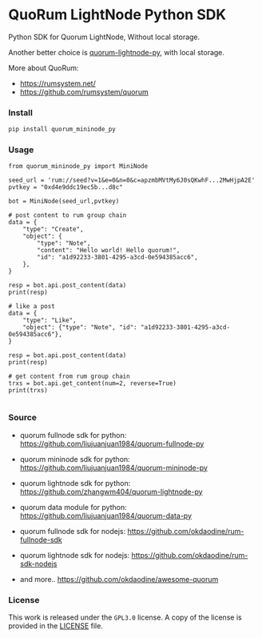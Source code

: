 # QuoRum LightNode Python SDK

Python SDK for Quorum LightNode, Without local storage.

Another better choice is [quorum-lightnode-py](https://github.com/zhangwm404/quorum-lightnode-py), with local storage.

More about QuoRum:

- https://rumsystem.net/
- https://github.com/rumsystem/quorum

### Install

```sh
pip install quorum_mininode_py
```

### Usage

```python3
from quorum_mininode_py import MiniNode

seed_url = 'rum://seed?v=1&e=0&n=0&c=apzmbMVtMy6J0sQKwhF...2MwHjpA2E'
pvtkey = "0xd4e9ddc19ec5b...d8c"

bot = MiniNode(seed_url,pvtkey)

# post content to rum group chain
data = {
    "type": "Create",
    "object": {
        "type": "Note",
        "content": "Hello world! Hello quorum!",
        "id": "a1d92233-3801-4295-a3cd-0e594385acc6",
    },
}

resp = bot.api.post_content(data)
print(resp)

# like a post
data = {
    "type": "Like",
    "object": {"type": "Note", "id": "a1d92233-3801-4295-a3cd-0e594385acc6"},
}

resp = bot.api.post_content(data)
print(resp)

# get content from rum group chain
trxs = bot.api.get_content(num=2, reverse=True)
print(trxs)


```

### Source

- quorum fullnode sdk for python: https://github.com/liujuanjuan1984/quorum-fullnode-py 
- quorum mininode sdk for python: https://github.com/liujuanjuan1984/quorum-mininode-py 
- quorum lightnode sdk for python: https://github.com/zhangwm404/quorum-lightnode-py 
- quorum data module for python: https://github.com/liujuanjuan1984/quorum-data-py

- quorum fullnode sdk for nodejs: https://github.com/okdaodine/rum-fullnode-sdk 
- quorum lightnode sdk for nodejs: https://github.com/okdaodine/rum-sdk-nodejs

- and more.. https://github.com/okdaodine/awesome-quorum

### License

This work is released under the `GPL3.0` license. A copy of the license is provided in the [LICENSE](https://github.com/liujuanjuan1984/quorum_mininode_py/blob/master/LICENSE) file.
